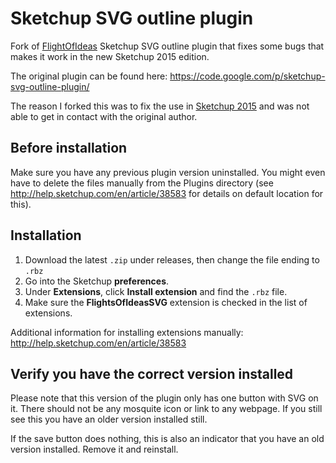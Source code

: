 Sketchup SVG outline plugin
===========================
Fork of [FlightOfIdeas](www.flightofideas.net) Sketchup SVG outline plugin that fixes some bugs that makes it work in the new Sketchup 2015 edition.

The original plugin can be found here: https://code.google.com/p/sketchup-svg-outline-plugin/

The reason I forked this was to fix the use in [Sketchup 2015](http://www.sketchup.com/) and was not able to get in contact with the original author.

Before installation
-------------------
Make sure you have any previous plugin version uninstalled. You might even have to delete the files manually from the Plugins directory (see http://help.sketchup.com/en/article/38583 for details on default location for this).

Installation
------------
1. Download the latest `.zip` under releases, then change the file ending to `.rbz`
2. Go into the Sketchup **preferences**.
3. Under **Extensions**, click **Install extension** and find the `.rbz` file.
4. Make sure the **FlightsOfIdeasSVG** extension is checked in the list of extensions.

Additional information for installing extensions manually: http://help.sketchup.com/en/article/38583

Verify you have the correct version installed
---------------------------------------------
Please note that this version of the plugin only has one button with SVG on it. There should not be any mosquite icon or link to any webpage. If you still see this you have an older version installed still.

If the save button does nothing, this is also an indicator that you have an old version installed. Remove it and reinstall.
